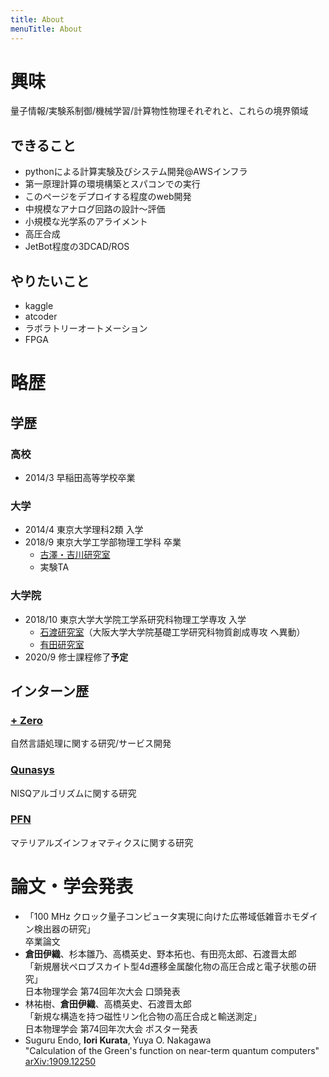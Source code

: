 ```yaml
---
title: About
menuTitle: About
---
```


# 興味
量子情報/実験系制御/機械学習/計算物性物理それぞれと、これらの境界領域
## できること
- pythonによる計算実験及びシステム開発@AWSインフラ
- 第一原理計算の環境構築とスパコンでの実行
- このページをデプロイする程度のweb開発
- 中規模なアナログ回路の設計〜評価
- 小規模な光学系のアライメント
- 高圧合成
- JetBot程度の3DCAD/ROS

## やりたいこと
- kaggle
- atcoder
- ラボラトリーオートメーション
- FPGA
# 略歴

## 学歴
### 高校
- 2014/3 早稲田高等学校卒業

### 大学
- 2014/4 東京大学理科2類 入学
- 2018/9 東京大学工学部物理工学科 卒業
  - [古澤・吉川研究室](http://www.alice.t.u-tokyo.ac.jp/index.php)
  - 実験TA

### 大学院
- 2018/10 東京大学大学院工学系研究科物理工学専攻 入学
  - [石渡研究室](https://qm.mp.es.osaka-u.ac.jp/)（大阪大学大学院基礎工学研究科物質創成専攻 へ異動）
  - [有田研究室](http://arita-lab.t.u-tokyo.ac.jp/)
- 2020/9 修士課程修了**予定**

## インターン歴
### [+ Zero](https://plus-zero.co.jp/)
自然言語処理に関する研究/サービス開発
### [Qunasys](https://qunasys.com/)
NISQアルゴリズムに関する研究
### [PFN](https://preferred.jp/ja/)
マテリアルズインフォマティクスに関する研究
# 論文・学会発表
- 「100 MHz クロック量子コンピュータ実現に向けた広帯域低雑音ホモダイン検出器の研究」\
  卒業論文
- **倉田伊織**、杉本雛乃、高橋英史、野本拓也、有田亮太郎、石渡晋太郎 \
「新規層状ペロブスカイト型4d遷移金属酸化物の高圧合成と電子状態の研究」\
  日本物理学会 第74回年次大会 口頭発表
 - 林祐樹、**倉田伊織**、高橋英史、石渡晋太郎 \
「新規な構造を持つ磁性リン化合物の高圧合成と輸送測定」\
  日本物理学会 第74回年次大会 ポスター発表
- Suguru Endo, **Iori Kurata**, Yuya O. Nakagawa\
  "Calculation of the Green's function on near-term quantum computers"\
  [arXiv:1909.12250](https://arxiv.org/abs/1909.12250)
